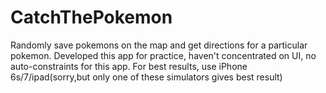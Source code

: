 # CatchThePokemon
Randomly save pokemons on the map and get directions for a particular pokemon.
 Developed this app for practice, haven't concentrated on UI, no auto-constraints for this app. For best results, use iPhone 6s/7/ipad(sorry,but only one of these simulators gives best result)
